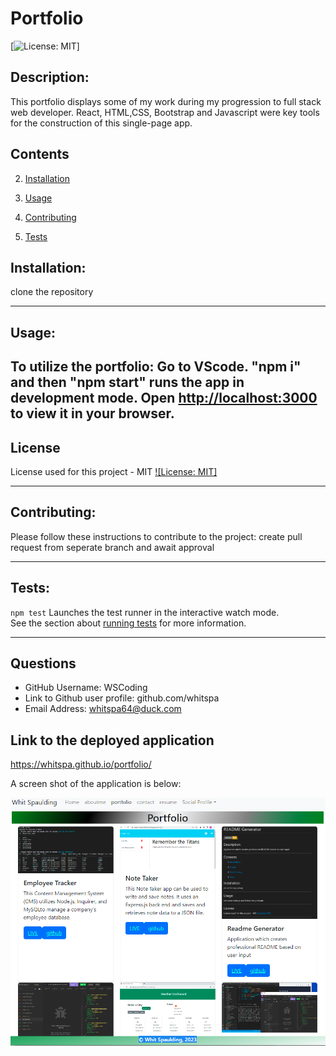 # Portfolio

 [![License: MIT](https://img.shields.io/badge/License-MIT-yellow.svg)]
 
 ## Description:
 This portfolio displays some of my work during my progression to full stack web developer. React, HTML,CSS, Bootstrap and Javascript were key tools for the construction of this single-page app.

## Contents
  
  
  2. [Installation](#installation)
  
  3. [Usage](#usage)
  
  4. [Contributing](#contributing)
  
  5. [Tests](#tests)
  
  
## Installation:
  
  clone the repository
  
  ---
  
## Usage:
 
 To utilize the portfolio: Go to VScode. "npm i" and then "npm start" runs the app in development mode.
 Open [http://localhost:3000](http://localhost:3000) to view it in your browser.
  ---
 
  ## License
  
  License used for this project - MIT
  [![License: MIT]](https://opensource.org/licenses/MIT)
  
  ---
  
  ## Contributing:
  
  Please follow these instructions to contribute to the project:
  create pull request from seperate branch and await approval
  
  ---
  
  ## Tests:
  
   `npm test` Launches the test runner in the interactive watch mode.\
    See the section about [running tests](https://facebook.github.io/create-react-app/docs/running-tests) for more information.

  
  ---
  
 ## Questions
  
  * GitHub Username: WSCoding
  * Link to Github user profile: github.com/whitspa
  * Email Address: whitspa64@duck.com

## Link to the deployed application
https://whitspa.github.io/portfolio/
  
 
  A screen shot of the application is below:

<img src="portfolioscreenshot.png"
     alt="screenshot of deployed projects"
     style="float: left; margin-right: 10px;" />
